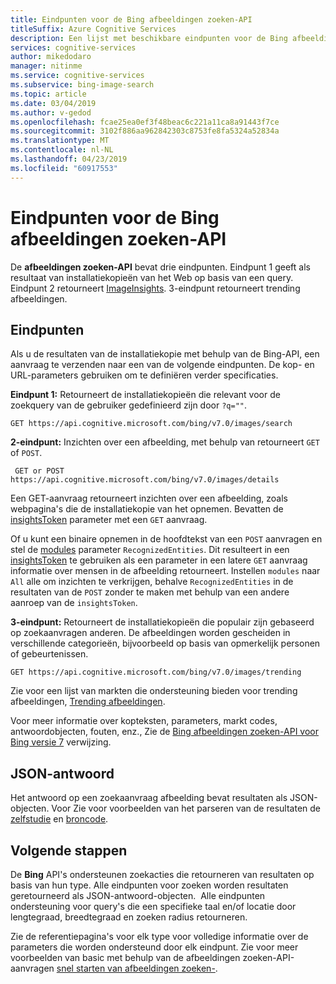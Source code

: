 ```yaml
---
title: Eindpunten voor de Bing afbeeldingen zoeken-API
titleSuffix: Azure Cognitive Services
description: Een lijst met beschikbare eindpunten voor de Bing afbeeldingen zoeken-API.
services: cognitive-services
author: mikedodaro
manager: nitinme
ms.service: cognitive-services
ms.subservice: bing-image-search
ms.topic: article
ms.date: 03/04/2019
ms.author: v-gedod
ms.openlocfilehash: fcae25ea0ef3f48beac6c221a11ca8a91443f7ce
ms.sourcegitcommit: 3102f886aa962842303c8753fe8fa5324a52834a
ms.translationtype: MT
ms.contentlocale: nl-NL
ms.lasthandoff: 04/23/2019
ms.locfileid: "60917553"
---
```

# <a name="endpoints-for-the-bing-image-search-api"></a>Eindpunten voor de Bing afbeeldingen zoeken-API

De **afbeeldingen zoeken-API** bevat drie eindpunten.  Eindpunt 1 geeft als resultaat van installatiekopieën van het Web op basis van een query. Eindpunt 2 retourneert [ImageInsights](https://docs.microsoft.com/rest/api/cognitiveservices/bing-images-api-v7-reference#imageinsightsresponse).  3-eindpunt retourneert trending afbeeldingen.

## <a name="endpoints"></a>Eindpunten

Als u de resultaten van de installatiekopie met behulp van de Bing-API, een aanvraag te verzenden naar een van de volgende eindpunten. De kop- en URL-parameters gebruiken om te definiëren verder specificaties.

**Eindpunt 1:** Retourneert de installatiekopieën die relevant voor de zoekquery van de gebruiker gedefinieerd zijn door `?q=""`.
```
GET https://api.cognitive.microsoft.com/bing/v7.0/images/search
```

**2-eindpunt:** Inzichten over een afbeelding, met behulp van retourneert `GET` of `POST`.
```
 GET or POST https://api.cognitive.microsoft.com/bing/v7.0/images/details
```
Een GET-aanvraag retourneert inzichten over een afbeelding, zoals webpagina's die de installatiekopie van het opnemen. Bevatten de [insightsToken](https://docs.microsoft.com/rest/api/cognitiveservices/bing-images-api-v7-reference#insightstoken) parameter met een `GET` aanvraag.

Of u kunt een binaire opnemen in de hoofdtekst van een `POST` aanvragen en stel de [modules](https://docs.microsoft.com/rest/api/cognitiveservices/bing-images-api-v7-reference#modulesrequested) parameter `RecognizedEntities`. Dit resulteert in een [insightsToken](https://docs.microsoft.com/rest/api/cognitiveservices/bing-images-api-v5-reference#insightstoken) te gebruiken als een parameter in een latere `GET` aanvraag informatie over mensen in de afbeelding retourneert.  Instellen `modules` naar `All` alle om inzichten te verkrijgen, behalve `RecognizedEntities` in de resultaten van de `POST` zonder te maken met behulp van een andere aanroep van de `insightsToken`.


**3-eindpunt:** Retourneert de installatiekopieën die populair zijn gebaseerd op zoekaanvragen anderen. De afbeeldingen worden gescheiden in verschillende categorieën, bijvoorbeeld op basis van opmerkelijk personen of gebeurtenissen.
```
GET https://api.cognitive.microsoft.com/bing/v7.0/images/trending
```

Zie voor een lijst van markten die ondersteuning bieden voor trending afbeeldingen, [Trending afbeeldingen](https://docs.microsoft.com/azure/cognitive-services/bing-image-search/trending-images).

Voor meer informatie over kopteksten, parameters, markt codes, antwoordobjecten, fouten, enz., Zie de [Bing afbeeldingen zoeken-API voor Bing versie 7](https://docs.microsoft.com/rest/api/cognitiveservices/bing-images-api-v7-reference) verwijzing.
## <a name="response-json"></a>JSON-antwoord
Het antwoord op een zoekaanvraag afbeelding bevat resultaten als JSON-objecten. Voor Zie voor voorbeelden van het parseren van de resultaten de [zelfstudie](https://docs.microsoft.com/azure/cognitive-services/bing-image-search/tutorial-bing-image-search-single-page-app) en [broncode](https://docs.microsoft.com/azure/cognitive-services/bing-image-search/tutorial-bing-image-search-single-page-app-source).

## <a name="next-steps"></a>Volgende stappen
De **Bing** API's ondersteunen zoekacties die retourneren van resultaten op basis van hun type. Alle eindpunten voor zoeken worden resultaten geretourneerd als JSON-antwoord-objecten.  Alle eindpunten ondersteuning voor query's die een specifieke taal en/of locatie door lengtegraad, breedtegraad en zoeken radius retourneren.

Zie de referentiepagina's voor elk type voor volledige informatie over de parameters die worden ondersteund door elk eindpunt.
Zie voor meer voorbeelden van basic met behulp van de afbeeldingen zoeken-API-aanvragen [snel starten van afbeeldingen zoeken-](https://docs.microsoft.com/azure/cognitive-services/bing-image-search/search-the-web).
